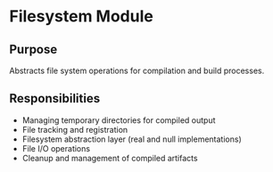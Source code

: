# Filesystem Module

## Purpose
Abstracts file system operations for compilation and build processes.

## Responsibilities
- Managing temporary directories for compiled output
- File tracking and registration
- Filesystem abstraction layer (real and null implementations)
- File I/O operations
- Cleanup and management of compiled artifacts
